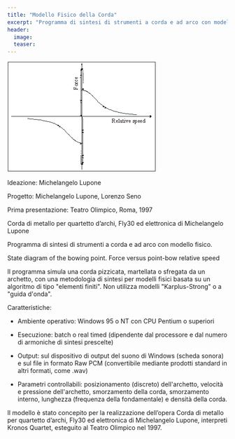 ```yaml
---
title: "Modello Fisico della Corda"
excerpt: "Programma di sintesi di strumenti a corda e ad arco con modello fisico."
header:
  image:
  teaser:
---
```


<img src="assets/images/bow_new.gif">

Ideazione: Michelangelo Lupone

Progetto: Michelangelo Lupone, Lorenzo Seno

Prima presentazione: Teatro Olimpico, Roma, 1997

Corda di metallo per quartetto d’archi, Fly30 ed elettronica di Michelangelo Lupone

Programma di sintesi di strumenti a corda e ad arco con modello fisico.

State diagram of the bowing point. Force versus point-bow relative speed

Il programma simula una corda pizzicata, martellata o sfregata da un archetto, con una metodologia di sintesi per modelli fisici basata su un algoritmo di tipo "elementi finiti". Non utilizza modelli "Karplus-Strong" o a "guida d'onda".

Caratteristiche:

- Ambiente operativo: Windows 95 o NT con CPU Pentium o superiori

- Esecuzione: batch o real timed (dipendente dal processore e dal numero di armoniche di sintesi prescelte)

- Output: sul dispositivo di output del suono di Windows (scheda sonora) e sul file in formato Raw PCM (convertibile mediante prodotti standard in altri formati, come .wav)

- Parametri controllabili: posizionamento (discreto) dell'archetto, velocità e pressione dell'archetto, smorzamento della corda, smorzamento interno, lunghezza (frequenza della fondamentale) e densità della corda.

Il modello è stato concepito per la realizzazione dell’opera Corda di metallo per quartetto d’archi, Fly30 ed elettronica di Michelangelo Lupone, interpreti Kronos Quartet, esteguito al Teatro Olimpico nel 1997.
